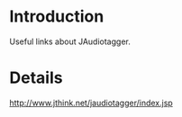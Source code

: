 # Introduction #

Useful links about JAudiotagger.


# Details #

http://www.jthink.net/jaudiotagger/index.jsp